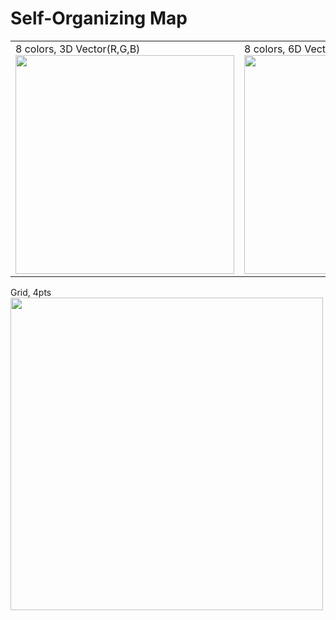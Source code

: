 Self-Organizing Map
===================


<table>
<tr>
<td>
8 colors, 3D Vector(R,G,B)
<img src="https://raw.github.com/kennycason/selforganizingmap/master/save/images/som_rgb_3d_colors_8.png" width="350px"/>
</td>
<td>
8 colors, 6D Vector(Rh,Rl,Gh,Gl,Bh,Bl)
<img src="https://raw.github.com/kennycason/selforganizingmap/master/save/images/som_rgb_6d_colors_8.png" width="350px"/>
</td>
</tr>
</table>

Grid, 4pts<br/>
<img src="https://raw.github.com/kennycason/selforganizingmap/master/save/images/som_4d_grid.png" width="500px"/>




